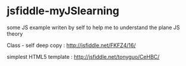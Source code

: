 jsfiddle-myJSlearning
=====================

some  JS example writen by self to help me to understand the plane JS theory

Class - self deep copy : http://jsfiddle.net/FKFZ4/16/

simplest HTML5 template : http://jsfiddle.net/tonyguo/CeHBC/
